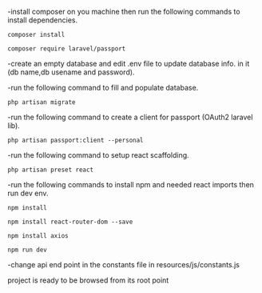 -install composer on you machine then run the following commands to install dependencies.

	composer install

	composer require laravel/passport


-create an empty database and edit .env file to update database info. in it (db name,db usename and password).

-run the following command to fill and populate database.

	php artisan migrate

-run the following command to create a client for passport (OAuth2 laravel lib).

	php artisan passport:client --personal


-run the following command to setup react scaffolding.

	php artisan preset react

-run the following commands to install npm and needed react imports then run dev env.

	npm install

	npm install react-router-dom --save

	npm install axios
	
	npm run dev
    
   
-change api end point in the constants file in resources/js/constants.js


project is ready to be browsed from its root point
